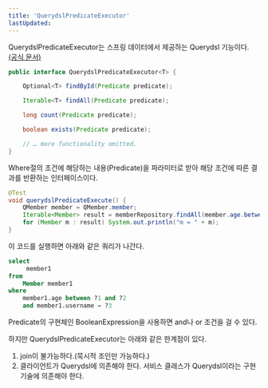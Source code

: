 ```yaml
---
title: 'QuerydslPredicateExecutor'
lastUpdated: 
---
```


QuerydslPredicateExecutor는 스프링 데이터에서 제공하는 Querydsl 기능이다. <a href="https://docs.spring.io/spring-data/commons/docs/current/reference/html/#core.extensions.querydsl">(공식 문서)</a>

```java
public interface QuerydslPredicateExecutor<T> {

    Optional<T> findById(Predicate predicate);

    Iterable<T> findAll(Predicate predicate); 

    long count(Predicate predicate);

    boolean exists(Predicate predicate);

    // … more functionality omitted.
}
```

Where절의 조건에 해당하는 내용(Predicate)을 파라미터로 받아 해당 조건에 따른 결과를 반환하는 인터페이스이다.

```java
@Test
void querydslPredicateExecute() {
    QMember member = QMember.member;
    Iterable<Member> result = memberRepository.findAll(member.age.between(10, 40).and(member.username.eq("member1")));
    for (Member m : result) System.out.println("m = " + m);
}
```

이 코드를 실행하면 아래와 같은 쿼리가 나간다.

```sql
select
     member1 
from
    Member member1 
where
    member1.age between ?1 and ?2 
    and member1.username = ?3
```

Predicate의 구현체인 BooleanExpression을 사용하면 and나 or 조건을 걸 수 있다.

하지만 QuerydslPredicateExecutor는 아래와 같은 한계점이 있다.

1. join이 불가능하다.(묵시적 조인만 가능하다.)
2. 클라이언트가 Querydsl에 의존해야 한다. 서비스 클래스가 Querydsl이라는 구현 기술에 의존해야 한다.